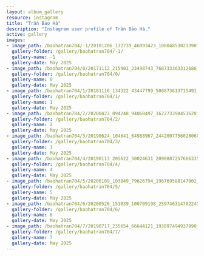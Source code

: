 ```yaml
---
layout: album_gallery
resource: instagram
title: "Trần Bảo Hà"
description: "Instagram user profile of Trần Bảo Hà."
active: gallery
images: 
- image_path: /baohatran704/-1/20181206_132739_46093423_1080485302139078_8903431710154292737_n.jpg
  gallery-folder: /gallery/baohatran704/-1/
  gallery-name: -1
  gallery-date: May 2025
- image_path: /baohatran704/0/20171112_215901_23498743_768733363312686_4723757984516145152_n.jpg
  gallery-folder: /gallery/baohatran704/0/
  gallery-name: 0
  gallery-date: May 2025
- image_path: /baohatran704/1/20181116_134322_43447799_500873613715491_6340296777971800844_n.jpg
  gallery-folder: /gallery/baohatran704/1/
  gallery-name: 1
  gallery-date: May 2025
- image_path: /baohatran704/2/20200423_094248_94068497_162273398453628_8940474526491259928_n.jpg
  gallery-folder: /gallery/baohatran704/2/
  gallery-name: 2
  gallery-date: May 2025
- image_path: /baohatran704/3/20190624_104641_64988967_2442007756028068_1317267639961269148_n.jpg
  gallery-folder: /gallery/baohatran704/3/
  gallery-name: 3
  gallery-date: May 2025
- image_path: /baohatran704/4/20190113_205622_50024631_2090887257666335_1725745088448805033_n.jpg
  gallery-folder: /gallery/baohatran704/4/
  gallery-name: 4
  gallery-date: May 2025
- image_path: /baohatran704/5/20200109_103849_79626794_196769588147002_1094843249116791164_n.jpg
  gallery-folder: /gallery/baohatran704/5/
  gallery-name: 5
  gallery-date: May 2025
- image_path: /baohatran704/6/20200526_151039_100709198_2597463147022453_2973493825112903632_n.jpg
  gallery-folder: /gallery/baohatran704/6/
  gallery-name: 6
  gallery-date: May 2025
- image_path: /baohatran704/7/20190717_235654_66644121_193897494937990_3121248146121606329_n.jpg
  gallery-folder: /gallery/baohatran704/7/
  gallery-name: 7
  gallery-date: May 2025
---
```

